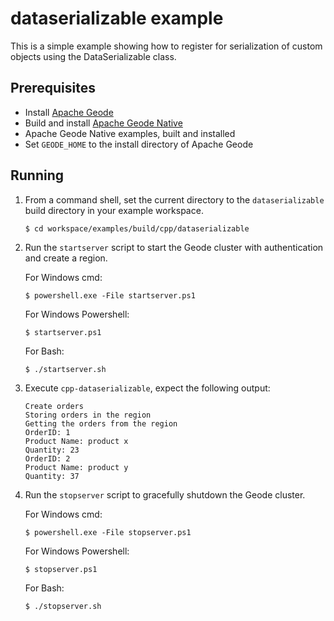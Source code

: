# dataserializable example
This is a simple example showing how to register for serialization of custom objects using the DataSerializable class.

## Prerequisites
* Install [Apache Geode](https://geode.apache.org)
* Build and install [Apache Geode Native](https://github.com/apache/geode-native)
* Apache Geode Native examples, built and installed
* Set `GEODE_HOME` to the install directory of Apache Geode

## Running
1. From a command shell, set the current directory to the `dataserializable` build directory in your example workspace.

    ```console
    $ cd workspace/examples/build/cpp/dataserializable
    ```

1. Run the `startserver` script to start the Geode cluster with authentication and create a region.

   For Windows cmd:

    ```console
    $ powershell.exe -File startserver.ps1
    ```

   For Windows Powershell:

    ```console
    $ startserver.ps1
    ```

   For Bash:

    ```console
    $ ./startserver.sh
    ```
  
1. Execute `cpp-dataserializable`, expect the following output:

       Create orders
       Storing orders in the region
       Getting the orders from the region
       OrderID: 1
       Product Name: product x
       Quantity: 23
       OrderID: 2
       Product Name: product y
       Quantity: 37


1. Run the `stopserver` script to gracefully shutdown the Geode cluster.

   For Windows cmd:

    ```console
    $ powershell.exe -File stopserver.ps1
    ```

   For Windows Powershell:

    ```console
    $ stopserver.ps1
    ```

   For Bash:

    ```console
    $ ./stopserver.sh
    ```
